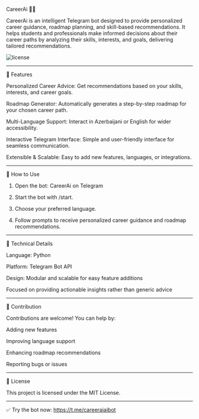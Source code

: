 CareerAi 🤖🌐



CareerAi is an intelligent Telegram bot designed to provide personalized career guidance, roadmap planning, and skill-based recommendations. It helps students and professionals make informed decisions about their career paths by analyzing their skills, interests, and goals, delivering tailored recommendations.

![license](https://img.shields.io/badge/license-MIT-red)


---

🔹 Features

Personalized Career Advice: Get recommendations based on your skills, interests, and career goals.

Roadmap Generator: Automatically generates a step-by-step roadmap for your chosen career path.

Multi-Language Support: Interact in Azerbaijani or English for wider accessibility.

Interactive Telegram Interface: Simple and user-friendly interface for seamless communication.

Extensible & Scalable: Easy to add new features, languages, or integrations.



---

🔹 How to Use

1. Open the bot: CareerAi on Telegram


2. Start the bot with /start.


3. Choose your preferred language.


4. Follow prompts to receive personalized career guidance and roadmap recommendations.




---

🔹 Technical Details

Language: Python

Platform: Telegram Bot API

Design: Modular and scalable for easy feature additions

Focused on providing actionable insights rather than generic advice



---

🔹 Contribution

Contributions are welcome! You can help by:

Adding new features

Improving language support

Enhancing roadmap recommendations

Reporting bugs or issues



---

🔹 License

This project is licensed under the MIT License.


---

✅ Try the bot now: https://t.me/careeraiaibot

